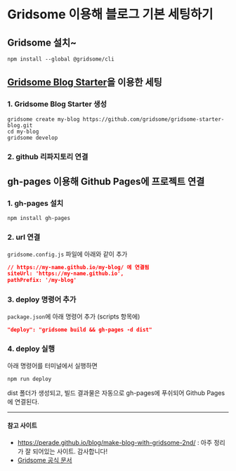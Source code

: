 # Gridsome 이용해 블로그 기본 세팅하기

## Gridsome 설치~
```shell
npm install --global @gridsome/cli
```

## [Gridsome Blog Starter](https://github.com/gridsome/gridsome-starter-blog)을 이용한 세팅
### 1. Gridsome Blog Starter 생성
```shell
gridsome create my-blog https://github.com/gridsome/gridsome-starter-blog.git
cd my-blog
gridsome develop
```
### 2. github 리파지토리 연결

## gh-pages 이용해 Github Pages에 프로젝트 연결
### 1. gh-pages 설치
```shell
npm install gh-pages 
```

### 2. url 연결
`gridsome.config.js` 파일에 아래와 같이 추가
```json
// https://my-name.github.io/my-blog/ 에 연결됨
siteUrl: 'https://my-name.github.io',
pathPrefix: '/my-blog'
```

### 3. deploy 명령어 추가
`package.json`에 아래 명령어 추가 (scripts 항목에)
```json
"deploy": "gridsome build && gh-pages -d dist"
```

### 4. deploy 실행
아래 명령어를 터미널에서 실행하면
```shell
npm run deploy
```
dist 폴더가 생성되고, 빌드 결과물은 자동으로 gh-pages에 푸쉬되어 Github Pages에 연결된다.

---
#### 참고 사이트
- https://perade.github.io/blog/make-blog-with-gridsome-2nd/ : 아주 정리가 잘 되어있는 사이트. 감사합니다!
- [Gridsome 공식 문서](https://gridsome.org/docs/)
